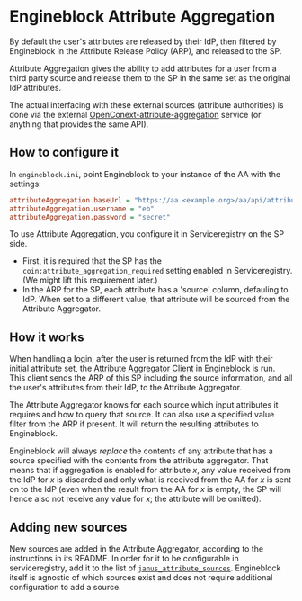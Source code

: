 # Engineblock Attribute Aggregation

By default the user's attributes are released by their IdP, then filtered
by Engineblock in the Attribute Release Policy (ARP), and released to the SP.

Attribute Aggregation gives the ability to add attributes for a user from
a third party source and release them to the SP in the same set as the
original IdP attributes.

The actual interfacing with these external sources (attribute authorities)
is done via the external
[OpenConext-attribute-aggregation](https://github.com/OpenConext/OpenConext-attribute-aggregation)
service (or anything that provides the same API).


## How to configure it

In `engineblock.ini`, point Engineblock to your instance of the
AA with the settings:
```ini
attributeAggregation.baseUrl = "https://aa.<example.org>/aa/api/attribute/aggregate"
attributeAggregation.username = "eb"
attributeAggregation.password = "secret"
```

To use Attribute Aggregation, you configure it in
Serviceregistry on the SP side.

* First, it is required that the SP has the
`coin:attribute_aggregation_required` setting enabled in
Serviceregistry. (We might lift this requirement later.)
* In the ARP for the SP, each attribute has a 'source'
column, defauling to IdP. When set to a different value,
that attribute will be sourced from the Attribute Aggregator.

## How it works

When handling a login, after the user is returned from the
IdP with their initial attribute set, the [Attribute
Aggregator Client](https://github.com/OpenConext/OpenConext-engineblock/blob/master/library/EngineBlock/Corto/Filter/Command/AttributeAggregator.php) in Engineblock is run. This client sends
the ARP of this SP including the source information, and
all the user's attributes from their IdP, to the Attribute
Aggregator.

The Attribute Aggregator knows for each source which
input attributes it requires and how to query that source.
It can also use a specified value filter from the ARP if present.
It will return the resulting attributes to Engineblock.

Engineblock will always _replace_ the contents of any
attribute that has a source specified with the contents
from the attribute aggregator. That means that if
aggregation is enabled for attribute _x_, any value
received from the IdP for _x_ is discarded and
only what is received from the AA for _x_ is sent on
to the IdP (even when the result from the AA for _x_
is empty, the SP will hence also not receive any value
for _x_; the attribute will be omitted).

## Adding new sources

New sources are added in the Attribute Aggregator,
according to the instructions in its README. In order
for it to be configurable in serviceregistry, add it
to the list of
[`janus_attribute_sources`](https://github.com/OpenConext/OpenConext-deploy/blob/2b6e5ef385ec41ceba58d271be049fb6a17b06ac/environments/docker/group_vars/docker.yml#L115-L116).
Engineblock itself is agnostic of which sources exist
and does not require additional configuration to add
a source.
